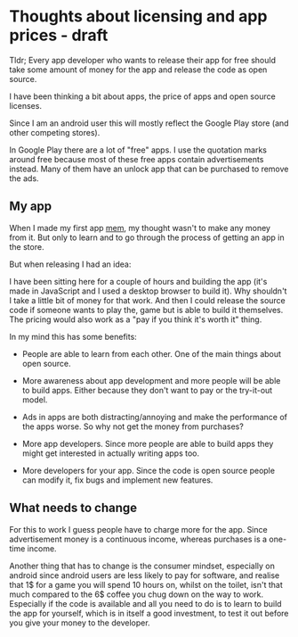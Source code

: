 # Thoughts about licensing and app prices - draft

Tldr; Every app developer who wants to release their app for free should take some amount of money for the app and release the code as open source.

I have been thinking a bit about apps, the price of apps and open source licenses.

Since I am an android user this will mostly reflect the Google Play store (and other competing stores).

In Google Play there are a lot of "free" apps. I use the quotation marks around free because most of these free apps contain advertisements instead. Many of them have an unlock app that can be purchased to remove the ads.

## My app

When I made my first app [mem](/projects/mem), my thought wasn't to make any money from it. But only to learn and to go through the process of getting an app in the store.

But when releasing I had an idea:

I have been sitting here for a couple of hours and building the app (it's made in JavaScript and I used a desktop browser to build it). Why shouldn't I take a little bit of money for that work. And then I could release the source code if someone wants to play the, game but is able to build it themselves. The pricing would also work as a "pay if you think it's worth it" thing.

In my mind this has some benefits:

* People are able to learn from each other. One of the main things about open source.

* More awareness about app development and more people will be able to build apps. Either because they don't want to pay or the try-it-out model.

* Ads in apps are both distracting/annoying and make the performance of the apps worse. So why not get the money from purchases?

* More app developers. Since more people are able to build apps they might get interested in actually writing apps too.

* More developers for your app. Since the code is open source people can modify it, fix bugs and implement new features.

## What needs to change

For this to work I guess people have to charge more for the app. Since advertisement money is a continuous income, whereas purchases is a one-time income.

Another thing that has to change is the consumer mindset, especially on android since android users are less likely to pay for software, and realise that 1$ for a game you will spend 10 hours on, whilst on the toilet, isn't that much compared to the 6$ coffee you chug down on the way to work. Especially if the code is available and all you need to do is to learn to build the app for yourself, which is in itself a good investment, to test it out before you give your money to the developer.